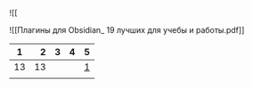 ![[

![[Плагины для Obsidian_ 19 лучших для учебы и работы.pdf]]



| 1   |   2 | 3   | 4   | 5         |
| --- | --: | --- | --- | --------- |
| 13  |  13 |     |     | [1](1231) |
|     |     |     |     |           |
